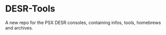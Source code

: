 # DESR-Tools
A new repo for the PSX DESR consoles, containing infos, tools, homebrews and archives.


